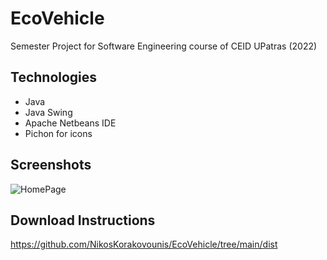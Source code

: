 # EcoVehicle
Semester Project for Software Engineering course of CEID UPatras (2022)

## Technologies
* Java
* Java Swing
* Apache Netbeans IDE
* Pichon for icons

## Screenshots
![HomePage](https://user-images.githubusercontent.com/102259553/168132719-32aa2575-af11-4336-a474-11fe49d97716.PNG)

## Download Instructions
https://github.com/NikosKorakovounis/EcoVehicle/tree/main/dist

